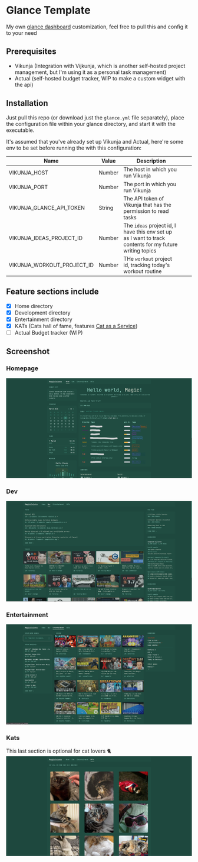 # Glance Template

My own [glance dashboard](https://github.com/glanceapp/glance) customization, feel free to pull this and config it to your need


## Prerequisites
- Vikunja (Integration with Vijkunja, which is another self-hosted project management, but I'm using it as a personal task management)
- Actual (self-hosted budget tracker, WIP to make a custom widget with the api)

## Installation
Just pull this repo (or download just the `glance.yml` file separately), place the configuration file within your glance directory, and start it with the executable.

It's assumed that you've already set up Vikunja and Actual, here're some env to be set before running the with this configuration:

| Name                       | Value  | Description                                                                                              |   |   |
|----------------------------|--------|----------------------------------------------------------------------------------------------------------|---|---|
| VIKUNJA_HOST               | Number | The host in which you run Vikunja                                                                        |   |   |
| VIKUNJA_PORT               | Number | The port in which you run Vikunja                                                                        |   |   |
| VIKUNJA_GLANCE_API_TOKEN   | String | The API token of Vikunja that has the permission to read tasks                                           |   |   |
| VIKUNJA_IDEAS_PROJECT_ID   | Number | The `ideas` project id, I have this env set up as I want to track contents for my future writing topics  |   |   |
| VIKUNJA_WORKOUT_PROJECT_ID | Number | THe `workout` project id, tracking today's workout routine                                               |   |   |


## Feature sections include
- [x] Home directory
- [x] Development directory
- [x] Entertainment directory
- [x] KATs (Cats hall of fame, features [Cat as a Service](https://cataas.com/))
- [ ] Actual Budget tracker (WIP)

## Screenshot
### Homepage

![Homepage](img/homepage.png)

### Dev
![Dev](img/dev.png)

### Entertainment
![Entertainment](img/entertainment.png)

### Kats
This last section is optional for cat lovers 🐈
![Kats](img/kats.png)